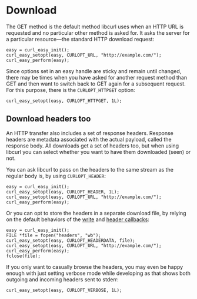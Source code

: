 # Download

The GET method is the default method libcurl uses when an HTTP URL is requested
and no particular other method is asked for. It asks the server for a
particular resource—the standard HTTP download request:

    easy = curl_easy_init();
    curl_easy_setopt(easy, CURLOPT_URL, "http://example.com/");
    curl_easy_perform(easy);

Since options set in an easy handle are sticky and remain until changed, there
may be times when you have asked for another request method than GET and then
want to switch back to GET again for a subsequent request. For this purpose,
there is the `CURLOPT_HTTPGET` option:

    curl_easy_setopt(easy, CURLOPT_HTTPGET, 1L);

## Download headers too

An HTTP transfer also includes a set of response headers. Response headers are
metadata associated with the actual payload, called the response body. All
downloads get a set of headers too, but when using libcurl you can select
whether you want to have them downloaded (seen) or not.

You can ask libcurl to pass on the headers to the same stream as the regular
body is, by using `CURLOPT_HEADER`:

    easy = curl_easy_init();
    curl_easy_setopt(easy, CURLOPT_HEADER, 1L);
    curl_easy_setopt(easy, CURLOPT_URL, "http://example.com/");
    curl_easy_perform(easy);

Or you can opt to store the headers in a separate download file, by relying on
the default behaviors of the [write](../libcurl/callbacks/write.md) and
[header callbacks](../libcurl/callbacks/header.md):

    easy = curl_easy_init();
    FILE *file = fopen("headers", "wb");
    curl_easy_setopt(easy, CURLOPT_HEADERDATA, file);
    curl_easy_setopt(easy, CURLOPT_URL, "http://example.com/");
    curl_easy_perform(easy);
    fclose(file);

If you only want to casually browse the headers, you may even be happy enough
with just setting verbose mode while developing as that shows both outgoing
and incoming headers sent to stderr:

    curl_easy_setopt(easy, CURLOPT_VERBOSE, 1L);
